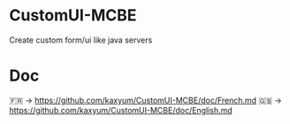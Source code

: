 # CustomUI-MCBE
Create custom form/ui like java servers

# Doc

🇫🇷 -> https://github.com/kaxyum/CustomUI-MCBE/doc/French.md
🇬🇧 -> https://github.com/kaxyum/CustomUI-MCBE/doc/English.md
